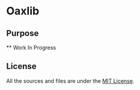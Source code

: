 # Oaxlib

## Purpose

** Work In Progress

## License

All the sources and files are under the [MIT License](https://choosealicense.com/licenses/mit/).
